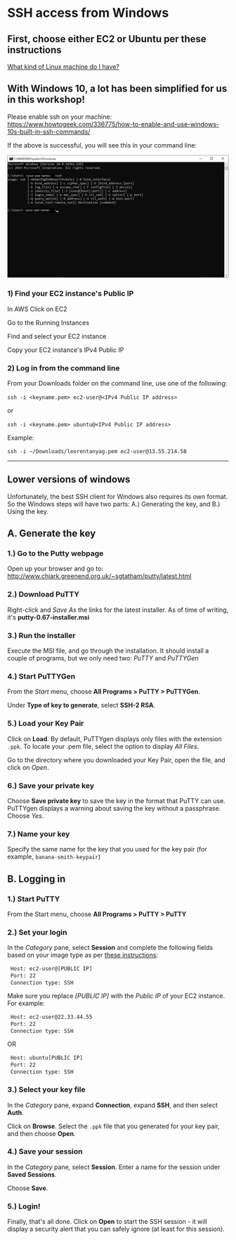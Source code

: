# SSH access from Windows

## First, choose either EC2 or Ubuntu per these instructions

[What kind of Linux machine do I have?](./8-3-SSH-determining-your-machine.md)

## With Windows 10, a lot has been simplified for us in this workshop!

Please enable ssh on your machine:
https://www.howtogeek.com/336775/how-to-enable-and-use-windows-10s-built-in-ssh-commands/

If the above is successful, you will see this in your command line:

![alt text](/images/ssh_image.jpg)

### 1) Find your EC2 instance's Public IP
In AWS Click on EC2

Go to the Running Instances

Find and select your EC2 instance

Copy your EC2 instance's IPv4 Public IP

### 2) Log in from the command line

From your Downloads folder on the command line, use one of the following:

`ssh -i <keyname.pem> ec2-user@<IPv4 Public IP address>`

or

`ssh -i <keyname.pem> ubuntu@<IPv4 Public IP address>`

Example:
```
ssh -i ~/Downloads/leorentanyag.pem ec2-user@13.55.214.58
```

___

## Lower versions of windows

Unfortunately, the best SSH client for Windows also requires its own format. So the Windows steps will have two parts: A.) Generating the key, and B.) Using the key.

## A. Generate the key

### 1.) Go to the Putty webpage

Open up your browser and go to: http://www.chiark.greenend.org.uk/~sgtatham/putty/latest.html

### 2.) Download PuTTY

Right-click and *Save As* the links for the latest installer. As of time of writing, it's **putty-0.67-installer.msi**

### 3.) Run the installer

Execute the MSI file, and go through the installation. It should install a couple of programs, but we only need two: *PuTTY* and *PuTTYGen*

### 4.) Start PuTTYGen

From the *Start* menu, choose **All Programs > PuTTY > PuTTYGen**.

Under **Type of key to generate**, select **SSH-2 RSA**.

### 5.) Load your Key Pair

Click on **Load**. By default, PuTTYgen displays only files with the extension `.ppk`. To locate your .pem file, select the option to display *All Files*.

Go to the directory where you downloaded your Key Pair, open the file, and click on *Open*.

### 6.) Save your private key

Choose **Save private key** to save the key in the format that PuTTY can use. PuTTYgen displays a warning about saving the key without a passphrase. Choose *Yes*.

### 7.) Name your key

Specify the same name for the key that you used for the key pair (for example, `banana-smith-keypair`)


## B. Logging in

### 1.) Start PuTTY

From the Start menu, choose **All Programs > PuTTY > PuTTY**

### 2.) Set your login

In the *Category* pane, select **Session** and complete the following fields based on your image type as per [these instructions](./8-3-SSH-determining-your-machine.md):


```
 Host: ec2-user@[PUBLIC IP]
 Port: 22
 Connection type: SSH
```


Make sure you replace *[PUBLIC IP]* with the *Public IP* of your EC2 instance. For example:

```
 Host: ec2-user@22.33.44.55
 Port: 22
 Connection type: SSH
```

OR

```
 Host: ubuntu[PUBLIC IP]
 Port: 22
 Connection type: SSH
```

### 3.) Select your key file

In the *Category* pane, expand **Connection**, expand **SSH**, and then select **Auth**.

Click on **Browse**. Select the `.ppk` file that you generated for your key pair, and then choose **Open**.

### 4.) Save your session

In the *Category* pane, select **Session**. Enter a name for the session under **Saved Sessions**.

Choose **Save**.

### 5.) Login!

Finally, that's all done. Click on **Open** to start the SSH session - it will display a security alert that you can safely ignore (at least for this session).
